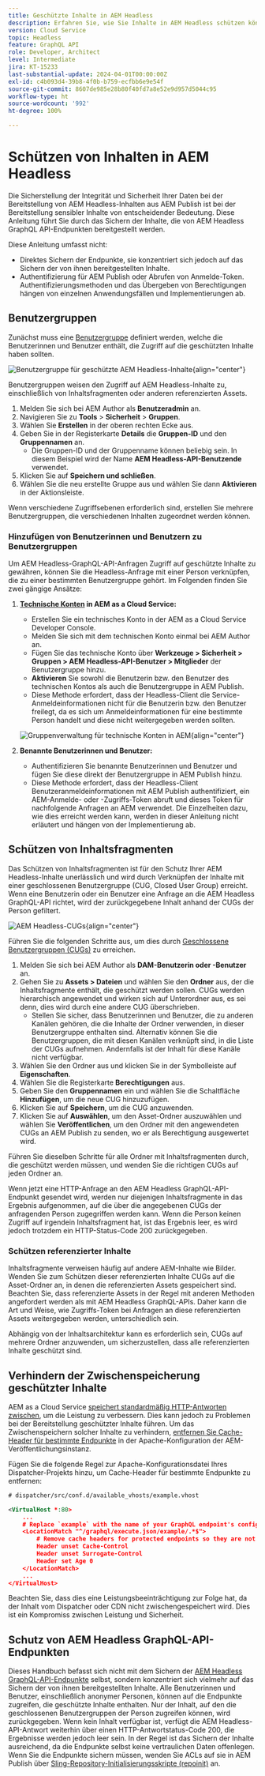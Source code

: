 ```yaml
---
title: Geschützte Inhalte in AEM Headless
description: Erfahren Sie, wie Sie Inhalte in AEM Headless schützen können.
version: Cloud Service
topic: Headless
feature: GraphQL API
role: Developer, Architect
level: Intermediate
jira: KT-15233
last-substantial-update: 2024-04-01T00:00:00Z
exl-id: c4b093d4-39b8-4f0b-b759-ecfbb6e9e54f
source-git-commit: 8607de985e28b80f40fd7a8e52e9d957d5044c95
workflow-type: ht
source-wordcount: '992'
ht-degree: 100%

---
```


# Schützen von Inhalten in AEM Headless

Die Sicherstellung der Integrität und Sicherheit Ihrer Daten bei der Bereitstellung von AEM Headless-Inhalten aus AEM Publish ist bei der Bereitstellung sensibler Inhalte von entscheidender Bedeutung. Diese Anleitung führt Sie durch das Sichern der Inhalte, die von AEM Headless GraphQL API-Endpunkten bereitgestellt werden.

Diese Anleitung umfasst nicht:

- Direktes Sichern der Endpunkte, sie konzentriert sich jedoch auf das Sichern der von ihnen bereitgestellten Inhalte.
- Authentifizierung für AEM Publish oder Abrufen von Anmelde-Token. Authentifizierungsmethoden und das Übergeben von Berechtigungen hängen von einzelnen Anwendungsfällen und Implementierungen ab.

## Benutzergruppen

Zunächst muss eine [Benutzergruppe](https://experienceleague.adobe.com/de/docs/experience-manager-learn/cloud-service/accessing/aem-users-groups-and-permissions) definiert werden, welche die Benutzerinnen und Benutzer enthält, die Zugriff auf die geschützten Inhalte haben sollten.

![Benutzergruppe für geschützte AEM Headless-Inhalte](./assets/protected-content/user-groups.png){align="center"}

Benutzergruppen weisen den Zugriff auf AEM Headless-Inhalte zu, einschließlich von Inhaltsfragmenten oder anderen referenzierten Assets.

1. Melden Sie sich bei AEM Author als **Benutzeradmin** an.
1. Navigieren Sie zu **Tools** > **Sicherheit** > **Gruppen**.
1. Wählen Sie **Erstellen** in der oberen rechten Ecke aus.
1. Geben Sie in der Registerkarte **Details** die **Gruppen-ID** und den **Gruppennamen** an.
   - Die Gruppen-ID und der Gruppenname können beliebig sein. In diesem Beispiel wird der Name **AEM Headless-API-Benutzende** verwendet.
1. Klicken Sie auf **Speichern und schließen**.
1. Wählen Sie die neu erstellte Gruppe aus und wählen Sie dann **Aktivieren** in der Aktionsleiste.

Wenn verschiedene Zugriffsebenen erforderlich sind, erstellen Sie mehrere Benutzergruppen, die verschiedenen Inhalten zugeordnet werden können.

### Hinzufügen von Benutzerinnen und Benutzern zu Benutzergruppen

Um AEM Headless-GraphQL-API-Anfragen Zugriff auf geschützte Inhalte zu gewähren, können Sie die Headless-Anfrage mit einer Person verknüpfen, die zu einer bestimmten Benutzergruppe gehört. Im Folgenden finden Sie zwei gängige Ansätze:

1. **[Technische Konten](https://experienceleague.adobe.com/de/docs/experience-manager-learn/getting-started-with-aem-headless/authentication/service-credentials) in AEM as a Cloud Service:**
   - Erstellen Sie ein technisches Konto in der AEM as a Cloud Service Developer Console.
   - Melden Sie sich mit dem technischen Konto einmal bei AEM Author an.
   - Fügen Sie das technische Konto über **Werkzeuge > Sicherheit > Gruppen > AEM Headless-API-Benutzer > Mitglieder** der Benutzergruppe hinzu.
   - **Aktivieren** Sie sowohl die Benutzerin bzw. den Benutzer des technischen Kontos als auch die Benutzergruppe in AEM Publish.
   - Diese Methode erfordert, dass der Headless-Client die Service-Anmeldeinformationen nicht für die Benutzerin bzw. den Benutzer freilegt, da es sich um Anmeldeinformationen für eine bestimmte Person handelt und diese nicht weitergegeben werden sollten.

   ![Gruppenverwaltung für technische Konten in AEM](./assets/protected-content/group-membership.png){align="center"}

2. **Benannte Benutzerinnen und Benutzer:**
   - Authentifizieren Sie benannte Benutzerinnen und Benutzer und fügen Sie diese direkt der Benutzergruppe in AEM Publish hinzu.
   - Diese Methode erfordert, dass der Headless-Client Benutzeranmeldeinformationen mit AEM Publish authentifiziert, ein AEM-Anmelde- oder -Zugriffs-Token abruft und dieses Token für nachfolgende Anfragen an AEM verwendet. Die Einzelheiten dazu, wie dies erreicht werden kann, werden in dieser Anleitung nicht erläutert und hängen von der Implementierung ab.

## Schützen von Inhaltsfragmenten

Das Schützen von Inhaltsfragmenten ist für den Schutz Ihrer AEM Headless-Inhalte unerlässlich und wird durch Verknüpfen der Inhalte mit einer geschlossenen Benutzergruppe (CUG, Closed User Group) erreicht. Wenn eine Benutzerin oder ein Benutzer eine Anfrage an die AEM Headless GraphQL-API richtet, wird der zurückgegebene Inhalt anhand der CUGs der Person gefiltert.

![AEM Headless-CUGs](./assets/protected-content/cugs.png){align="center"}

Führen Sie die folgenden Schritte aus, um dies durch [Geschlossene Benutzergruppen (CUGs)](https://experienceleague.adobe.com/de/docs/experience-manager-learn/assets/advanced/closed-user-groups) zu erreichen.

1. Melden Sie sich bei AEM Author als **DAM-Benutzerin oder -Benutzer** an.
2. Gehen Sie zu **Assets > Dateien** und wählen Sie den **Ordner** aus, der die Inhaltsfragmente enthält, die geschützt werden sollen. CUGs werden hierarchisch angewendet und wirken sich auf Unterordner aus, es sei denn, dies wird durch eine andere CUG überschrieben.
   - Stellen Sie sicher, dass Benutzerinnen und Benutzer, die zu anderen Kanälen gehören, die die Inhalte der Ordner verwenden, in dieser Benutzergruppe enthalten sind. Alternativ können Sie die Benutzergruppen, die mit diesen Kanälen verknüpft sind, in die Liste der CUGs aufnehmen. Andernfalls ist der Inhalt für diese Kanäle nicht verfügbar.
3. Wählen Sie den Ordner aus und klicken Sie in der Symbolleiste auf **Eigenschaften**.
4. Wählen Sie die Registerkarte **Berechtigungen** aus.
5. Geben Sie den **Gruppennamen** ein und wählen Sie die Schaltfläche **Hinzufügen**, um die neue CUG hinzuzufügen.
6. Klicken Sie auf **Speichern**, um die CUG anzuwenden.
7. Klicken Sie auf **Auswählen**, um den Asset-Ordner auszuwählen und wählen Sie **Veröffentlichen**, um den Ordner mit den angewendeten CUGs an AEM Publish zu senden, wo er als Berechtigung ausgewertet wird.

Führen Sie dieselben Schritte für alle Ordner mit Inhaltsfragmenten durch, die geschützt werden müssen, und wenden Sie die richtigen CUGs auf jeden Ordner an.

Wenn jetzt eine HTTP-Anfrage an den AEM Headless GraphQL-API-Endpunkt gesendet wird, werden nur diejenigen Inhaltsfragmente in das Ergebnis aufgenommen, auf die über die angegebenen CUGs der anfragenden Person zugegriffen werden kann. Wenn die Person keinen Zugriff auf irgendein Inhaltsfragment hat, ist das Ergebnis leer, es wird jedoch trotzdem ein HTTP-Status-Code 200 zurückgegeben.

### Schützen referenzierter Inhalte

Inhaltsfragmente verweisen häufig auf andere AEM-Inhalte wie Bilder. Wenden Sie zum Schützen dieser referenzierten Inhalte CUGs auf die Asset-Ordner an, in denen die referenzierten Assets gespeichert sind. Beachten Sie, dass referenzierte Assets in der Regel mit anderen Methoden angefordert werden als mit AEM Headless GraphQL-APIs. Daher kann die Art und Weise, wie Zugriffs-Token bei Anfragen an diese referenzierten Assets weitergegeben werden, unterschiedlich sein.

Abhängig von der Inhaltsarchitektur kann es erforderlich sein, CUGs auf mehrere Ordner anzuwenden, um sicherzustellen, dass alle referenzierten Inhalte geschützt sind.

## Verhindern der Zwischenspeicherung geschützter Inhalte

AEM as a Cloud Service [speichert standardmäßig HTTP-Antworten zwischen](https://experienceleague.adobe.com/de/docs/experience-manager-learn/cloud-service/caching/publish), um die Leistung zu verbessern. Dies kann jedoch zu Problemen bei der Bereitstellung geschützter Inhalte führen. Um das Zwischenspeichern solcher Inhalte zu verhindern, [entfernen Sie Cache-Header für bestimmte Endpunkte](https://experienceleague.adobe.com/de/docs/experience-manager-learn/cloud-service/caching/publish#how-to-customize-cache-rules-1) in der Apache-Konfiguration der AEM-Veröffentlichungsinstanz.

Fügen Sie die folgende Regel zur Apache-Konfigurationsdatei Ihres Dispatcher-Projekts hinzu, um Cache-Header für bestimmte Endpunkte zu entfernen:

```xml
# dispatcher/src/conf.d/available_vhosts/example.vhost

<VirtualHost *:80>
    ...
    # Replace `example` with the name of your GraphQL endpoint's configuration name.
    <LocationMatch "^/graphql/execute.json/example/.*$">
        # Remove cache headers for protected endpoints so they are not cached
        Header unset Cache-Control
        Header unset Surrogate-Control
        Header set Age 0
    </LocationMatch>
    ...
</VirtualHost>
```

Beachten Sie, dass dies eine Leistungsbeeinträchtigung zur Folge hat, da der Inhalt vom Dispatcher oder CDN nicht zwischengespeichert wird. Dies ist ein Kompromiss zwischen Leistung und Sicherheit.

## Schutz von AEM Headless GraphQL-API-Endpunkten

Dieses Handbuch befasst sich nicht mit dem Sichern der [AEM Headless GraphQL-API-Endpunkte](https://experienceleague.adobe.com/de/docs/experience-manager-cloud-service/content/headless/graphql-api/graphql-endpoint) selbst, sondern konzentriert sich vielmehr auf das Sichern der von ihnen bereitgestellten Inhalte. Alle Benutzerinnen und Benutzer, einschließlich anonymer Personen, können auf die Endpunkte zugreifen, die geschützte Inhalte enthalten. Nur der Inhalt, auf den die geschlossenen Benutzergruppen der Person zugreifen können, wird zurückgegeben. Wenn kein Inhalt verfügbar ist, verfügt die AEM Headless-API-Antwort weiterhin über einen HTTP-Antwortstatus-Code 200, die Ergebnisse werden jedoch leer sein. In der Regel ist das Sichern der Inhalte ausreichend, da die Endpunkte selbst keine vertraulichen Daten offenlegen. Wenn Sie die Endpunkte sichern müssen, wenden Sie ACLs auf sie in AEM Publish über [Sling-Repository-Initialisierungsskripte (repoinit)](https://sling.apache.org/documentation/bundles/repository-initialization.html#repoinit-parser-test-scenarios) an.
